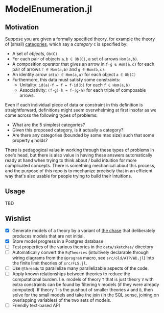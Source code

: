 # ModelEnumeration.jl

## Motivation
Suppose you are given a formally specified theory, for example the theory of (small) [categories](https://www.math3ma.com/blog/what-is-a-category), which say a *category* `C` is specified by:
- A set of *objects*, `Ob(C)`
- For each pair of objects `a,b ∈ Ob(C)`, a set of arrows `Hom(a,b)`.
- A composition operator that gives an arrow in `f⋅g ∈ Hom(a,c)` for each pair of arrows `f ∈ Hom(a,b)` and `g ∈ Hom(b,c)`.
- An identity arrow `id(a) ∈ Hom(a,a)` for each object `a ∈ Ob(C)`
- Furthermore, this data must satisfy some constraints:
  - Unitality: `id(a)⋅f = f = f⋅id(b)` for each `f ∈ Hom(a,b)`
  - Associativity: `(f⋅g)⋅h = f⋅(g⋅h)` for each triple of composable arrows.

Even if each individual piece of data or constraint in this definition is straightforward, definitions might seem overwhelming at first insofar as we come across the following types of problems:
  - What are the 5 simplest categories?
  - Given this proposed category, is it actually a category?
  - Are there any categories (bounded by some max size) such that some property `ϕ` holds?

There is pedagogical value in working through these types of problems in one's head, but there is also value in having these answers automatically ready at hand when trying to think about / build intuition for more complicated concepts. There is something mechanical about this process, and the purpose of this repo is to mechanize precisely that in an efficient way that's also usable for people trying to build their intuitions.

## Usage

TBD

## Wishlist
- [x] Generate models of a theory by a variant of [the chase](https://en.wikipedia.org/wiki/Chase_(algorithm)) that deliberately produces models that are not initial.
- [x] Store model progress in a Postgres database
- [ ] Test properties of the various theories in the `data/sketches/` directory
- [ ] Automatically convert the `EqTheories` (intuitively declarable through wiring diagrams from the `@program` macro, see `src/old/ATP/WD.jl`) into the finite limit theories of `src/FLS.jl`.
- [ ] Use `@threads` to parallelize many parallelizable aspects of the code.
- [ ] Apply known relationships between theories to reduce the computational burden. I.e. models of theory `T` that is just theory `V` with extra constraints can be found by filtering `V` models (if they were already computed). If theory `T` is the pushout of smaller theories `A` and `B`, then solve for the small models and take the join (in the SQL sense, joining on overlapping variables) of the two sets of models.
- [ ] Friendly text-based API